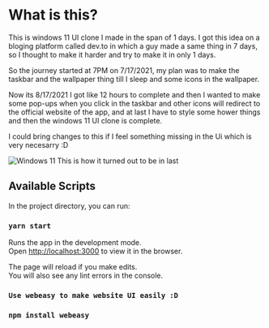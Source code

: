 # What is this?

This is windows 11 UI clone I made in the span of 1 days. I got this idea on a bloging platform called dev.to in which a guy made a same thing in 7 days, so I thought to make it harder and try to make it in only 1 days.

So the journey started at 7PM on 7/17/2021, my plan was to make the taskbar and the wallpaper thing till I sleep and some icons in the wallpaper.

Now its 8/17/2021 I got like 12 hours to complete and then I wanted to make some pop-ups when you click in the taskbar and other icons will redirect to the official website of the app, and at last I have to style some hower things and then the windows 11 UI clone is complete.

I could bring changes to this if I feel something missing in the Ui which is very necesarry :D

![Windows 11](https://user-images.githubusercontent.com/87564479/126081408-4177e5b1-9dd0-445e-ba67-ee1ab9125a8a.png)
This is how it turned out to be in last

## Available Scripts

In the project directory, you can run:

### `yarn start`

Runs the app in the development mode.\
Open [http://localhost:3000](http://localhost:3000) to view it in the browser.

The page will reload if you make edits.\
You will also see any lint errors in the console.

### `Use webeasy to make website UI easily :D`
### `npm install webeasy`
